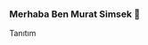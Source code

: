 ### Merhaba Ben Murat Simsek 👋
Tanıtım
<!--
**muratsimsek003/muratsimsek003** is a ✨ _special_ ✨ repository because its `README.md` (this file) appears on your GitHub profile.

